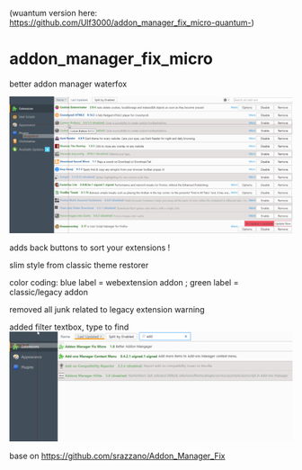 
(wuantum version here: https://github.com/Ulf3000/addon_manager_fix_micro-quantum-)
# addon_manager_fix_micro
better addon manager waterfox

![GitHub Logo](screenshot.png)


adds back buttons to sort your extensions !

slim style from classic theme restorer 

color coding: blue label = webextension addon ; green label = classic/legacy addon 

removed all junk related to legacy extension warning 


added filter textbox, type to find 
![GitHub Logo](screenshot2.png)


base on https://github.com/srazzano/Addon_Manager_Fix
